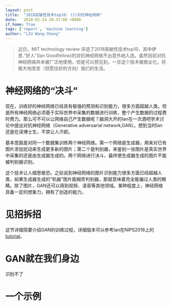 ```yaml
---
layout: post
title:  "2018突破性技术top10: (1)对抗神经网络"
date:   2018-02-24 20:37:00 +0800
if_home: True
tags: ['report', 'machine learning']
author: "LIU Wang-Sheng"
---
```


> 近日，MIT technology review 评选了2018突破性技术top10，其中伊恩.“好人”(Ian Goodfellow)的对抗神经网络不出意外地入选。虽然目前对抗神经网络并未被广泛地使用，但是可以预见到，一旦这个技术被商业化，将极大地改变（但愿往好的方向）我们的生活。

# 神经网络的“决斗”
现在，训练好的神经网络已经具有极强的预测和识别能力，很多方面超越人类。但是所有神经网络必须基于实际世界中采集的数据进行训练，整个产生数据的过程费时费力。那么可不可以让网络自己产生数据呢？脑洞大开的Ian在一次酒吧学术讨论中提出对抗神经网络（Generative adversarial network,GAN）。想到当时Ian还是在读博士生，不禁让人汗颜。

基本思路是对同一个数据集训练两个神经网络。第一个网络是生成器，用来对已有图片添加扰动来生成更多新的图片；第二个是判别器，来鉴别一张图片是真实世界中采集的还是由生成器生成的。两个网络进行决斗，最终使生成器生成的图片不能被判别器识别。

这个技术让人细思极恐。之前说到神经网络的图片识别能力很多方面已经超越人类，如果生成器生成的“机器”图片能糊弄判别器，那就意味着完全能骗过人类的眼睛。除了图片，GAN还可以用到视频、语音等其他领域。某种程度上，神经网络具备一定的想象力，拥有了创造的能力。

# 见招拆招
这节详细简要介绍GAN的训练过程，详细版本可以参考Ian在NIPS2016上的[tutorial](https://arxiv.org/pdf/1701.00160.pdf)。

# GAN就在我们身边
识别不了

# 一个示例



<!-- more -->
